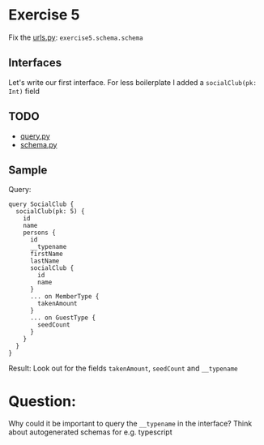 # Exercise 5

Fix the [urls.py](https://github.com/Speedy1991/strawberry-workshop/blob/master/core/urls.py#L2): `exercise5.schema.schema`

## Interfaces

Let's write our first interface. For less boilerplate I added a `socialClub(pk: Int)` field

## TODO

- [query.py](https://github.com/Speedy1991/strawberry-workshop/blob/master/exercise5/schema/types.py)
- [schema.py](https://github.com/Speedy1991/strawberry-workshop/blob/master/exercise5/schema/schema.py)


## Sample

Query:
```
query SocialClub {
  socialClub(pk: 5) {
    id
    name
    persons {
      id
      __typename
      firstName
      lastName
      socialClub {
        id
        name
      }
      ... on MemberType {
        takenAmount
      }
      ... on GuestType {
        seedCount
      }
    }
  }
}
```

Result:
Look out for the fields `takenAmount`,  `seedCount` and `__typename` 

# Question:
Why could it be important to query the `__typename` in the interface? Think about autogenerated schemas for e.g. typescript
